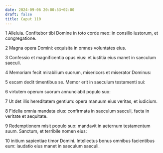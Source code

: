 ```yaml
---
date: 2024-09-06 20:00:53+02:00
draft: false
title: Caput 110
---
```





1 Alleluia. Confitebor tibi Domine in toto corde meo: in consilio iustorum, et congregatione.

2 Magna opera Domini: exquisita in omnes voluntates eius.

3 Confessio et magnificentia opus eius: et iustitia eius manet in saeculum saeculi.

4 Memoriam fecit mirabilium suorum, misericors et miserator Dominus:

5 escam dedit timentibus se. Memor erit in saeculum testamenti sui:

6 virtutem operum suorum annunciabit populo suo:

7 Ut det illis hereditatem gentium: opera manuum eius veritas, et iudicium.

8 Fidelia omnia mandata eius: confirmata in saeculum saeculi, facta in veritate et aequitate.

9 Redemptionem misit populo suo: mandavit in aeternum testamentum suum. Sanctum, et terribile nomen eius:

10 initium sapientiae timor Domini. Intellectus bonus omnibus facientibus eum: laudatio eius manet in saeculum saeculi.

